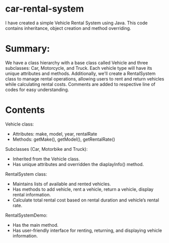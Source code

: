# car-rental-system
I have created a simple Vehicle Rental System using Java. This code contains inheritance, object creation and method overriding.

# Summary:
We have a class hierarchy with a base class called Vehicle and three subclasses: Car, Motorcycle, and Truck. Each vehicle type will have its unique attributes and methods. Additionally, we'll create a RentalSystem class to manage rental operations, allowing users to rent and return vehicles while calculating rental costs. Comments are added to respective line of codes for easy understanding.

# Contents
Vehicle class:
- Attributes: make, model, year, rentalRate
- Methods: getMake(), getModel(), getRentalRate()
  
Subclasses (Car, Motorbike and Truck):
- Inherited from the Vehicle class.
- Has unique attributes and overridden the diaplayInfo() method.
  
RentalSystem class:
- Maintains lists of available and rented vehicles.
- Has methods to add vehicle, rent a vehicle, return a vehicle, display rental information.
- Calculate total rental cost based on rental duration and vehicle’s rental rate.
  
RentalSystemDemo:
- Has the main method.
- Has user-friendly interface for renting, returning, and displaying vehicle information.
